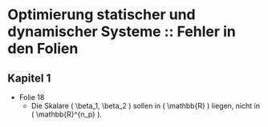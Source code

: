 # Optimierung statischer und dynamischer Systeme :: Fehler in den Folien

## Kapitel 1

* Folie 18
    - Die Skalare \( \beta_1, \beta_2 \) sollen in \( \mathbb{R} \) liegen, nicht in \( \mathbb{R}^{n_p} \).
